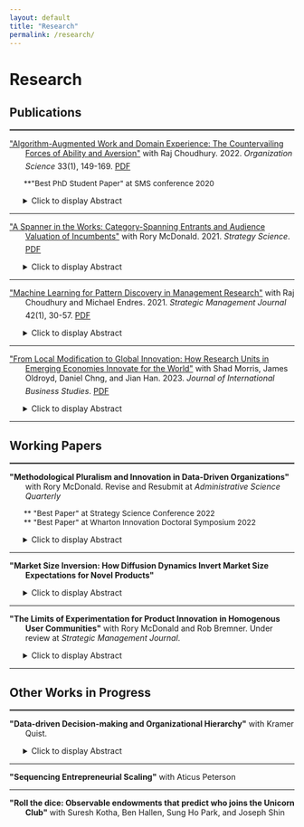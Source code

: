 ```yaml
---
layout: default
title: "Research"
permalink: /research/
---
```

# Research

## Publications
<hr style="border:1px solid gray">
<p style = "text-indent: -2em; padding-left: 2em;">
<a href="https://pubsonline.informs.org/doi/abs/10.1287/orsc.2021.1554" target="_blank">"Algorithm-Augmented Work and Domain Experience: The Countervailing Forces of Ability and Aversion"</a> with Raj Choudhury. 2022. <i>Organization Science</i> 33(1), 149-169.  <a href="https://ryanthomasallen.github.io/Allen_Choudhury_2022.pdf" title="Algorithm-Augmented Work and Domain Experience: The Countervailing Forces of Ability and Aversion" target="_blank">PDF<img src="https://user-images.githubusercontent.com/15790129/169068227-aa207b63-20db-4c76-8cc1-bdb0c5f4bc26.jpg" alt="Algorithm-Augmented Work and Domain Experience: The Countervailing Forces of Ability and Aversion PDF link" style="height: 20px; width: 20px"></a></p>  
<p style="margin-left:5%;font-size:95%;">**"Best PhD Student Paper" at SMS conference 2020</p>  
<ul>
<details><summary>Click to display Abstract</summary>Past research offers mixed perspectives on whether domain experience helps or hurts algorithm-augmented worker performance. Reconciling these perspectives, we theorize that intermediate levels of domain experience are optimal for algorithm-augmented performance, due to the interplay between two countervailing forces—ability and aversion. Although domain experience can increase performance via increased ability to complement algorithmic advice (e.g., identifying inaccurate predictions), it can also decrease performance via increased aversion to accurate algorithmic advice. Because ability developed through learning by doing increases at a decreasing rate, and algorithmic aversion is more prevalent among experts, we theorize that algorithm-augmented performance will first rise with increasing domain experience, then fall. We test this by exploiting a within-subjects experiment in which corporate information technology support workers were assigned to resolve problems both manually and using an algorithmic tool. We confirm that the difference between performance with the algorithmic tool versus without the tool was characterized by an inverted U-shape over the range of domain experience. Only workers with moderate domain experience did significantly better using the algorithm than resolving tickets manually. These findings highlight that, even if greater domain experience increases workers’ ability to complement algorithms, domain experience can also trigger other mechanisms that overcome the positive ability effect and inhibit performance. Additional analyses and participant interviews suggest that, even though the highest experience workers had the greatest ability to complement the algorithmic tool, they rejected its advice because they felt greater accountability for possible unintended consequences of accepting algorithmic advice.</details>
</ul>
<hr style="border:none;height:1px;"> 
<p style = "text-indent: -2em; padding-left: 2em;">
<a href="https://pubsonline.informs.org/doi/abs/10.1287/stsc.2021.0130" target="_blank">"A Spanner in the Works: Category-Spanning Entrants and Audience Valuation of Incumbents"</a> with Rory McDonald. 2021. <i>Strategy Science</i>. <a href="https://ryanthomasallen.github.io/McDonald_Allen_2021.pdf" title="A Spanner in the Works: Category-Spanning Entrants and Audience Valuation of Incumbents" target="_blank">PDF<img src="https://user-images.githubusercontent.com/15790129/169068227-aa207b63-20db-4c76-8cc1-bdb0c5f4bc26.jpg" alt="A Spanner in the Works: Category-Spanning Entrants and Audience Valuation of Incumbents PDF link" style="height: 20px; width: 20px"></a></p>
<ul>
<details><summary>Click to display Abstract</summary>Previous work has examined how audiences evaluate category-spanning organizations, but little is known about how their entrance affects evaluations of other, proximate organizations. We posit that the emergence of category-spanning entrants signals the advent of an altered future state—and seeds doubt about incumbents’ prospects in a reordered industry-categorization scheme. We test this hypothesis by treating announcements of funding for startups as an information shock to investors evaluating incumbent financial service providers between 2010 and 2017—a period marked by atypical category combinations at FinTech startups. We find that announcements by startups that embodied unusual combinations of categories resulted in lower cumulative average returns for incumbents, both in absolute terms and in comparison with typical startups. Our theory and results contribute to research on categorization in markets and to theories of disruptive innovation and industry evolution.</details>
</ul>
<hr style="border:none;height:1px;"> 
<p style = "text-indent: -2em; padding-left: 2em;">
<a href="https://onlinelibrary.wiley.com/doi/abs/10.1002/smj.3215" target="_blank">"Machine Learning for Pattern Discovery in Management Research"</a> with Raj Choudhury and Michael Endres. 2021. <i>Strategic Management Journal</i> 42(1), 30-57. <a href="https://ryanthomasallen.github.io/Choudhury_Allen_Endres_2021.pdf" title="Machine Learning for Pattern Discovery in Management Research" target="_blank">PDF<img src="https://user-images.githubusercontent.com/15790129/169068227-aa207b63-20db-4c76-8cc1-bdb0c5f4bc26.jpg" alt="Machine Learning for Pattern Discovery in Management Research PDF link" style="height: 20px; width: 20px"></a></p>
<ul>
<details><summary>Click to display Abstract</summary>Supervised machine learning (ML) methods are a powerful toolkit for discovering robust patterns in quantitative data. The patterns identified by ML could be used for exploratory inductive or abductive research, or for post hoc analysis of regression results to detect patterns that may have gone unnoticed. However, ML models should not be treated as the result of a deductive causal test. To demonstrate the application of ML for pattern discovery, we implement ML algorithms to study employee turnover at a large technology company. We interpret the relationships between variables using partial dependence plots, which uncover surprising nonlinear and interdependent patterns between variables that may have gone unnoticed using traditional methods. To guide readers evaluating ML for pattern discovery, we provide guidance for evaluating model performance, highlight human decisions in the process, and warn of common misinterpretation pitfalls. The Supporting Information section provides code and data to implement the algorithms demonstrated in this article</details>
</ul>
<hr style="border:none;height:1px;">
<p style = "text-indent: -2em; padding-left: 2em;">
<a href="https://link.springer.com/article/10.1057/s41267-022-00570-2" target="_blank">"From Local Modification to Global Innovation: How Research Units in Emerging Economies Innovate for the World"</a> with Shad Morris, James Oldroyd, Daniel Chng, and Jian Han. 2023. <i>Journal of International Business Studies</i>.  <a href="https://ryanthomasallen.github.io/Morris_Oldroyd_Allen_Chng_Han_2023.pdf" title="From Local Modification to Global Innovation: How Research Units in Emerging Economies Innovate for the World" target="_blank">PDF<img src="https://user-images.githubusercontent.com/15790129/169068227-aa207b63-20db-4c76-8cc1-bdb0c5f4bc26.jpg" alt="From Local Modification to Global Innovation: How Research Units in Emerging Economies Innovate for the World PDF link" style="height: 20px; width: 20px"></a></p>
<ul>
<details><summary>Click to display Abstract</summary>More and more companies are turning to emerging markets as sources of global innovation to help transform business and society. However, building innovation capabilities in emerging markets is still elusive for most companies. To understand how some companies are successfully building these capabilities, we examined workers within R&amp;D units in China across six foreign multinational corporations. In contrast with prior literature that emphasizes a structural view of who the workers interacted with to innovate, our inductive analysis highlights a behavioral view of how R&amp;D unit personnel interact during the problem and solution search process. We identified two key behaviors associated with the problem and solution search: (1) observing customers in their everyday context, and (2) uncovering general knowledge principles from internal experts. Respectively, these behaviors helped R&amp;D workers to question assumptions about existing products as they relate to customers and to apply useful principles from expert knowledge rather than copying solution templates. Our findings offer an alternative path to building global innovation capabilities in markets where structural constraints exist for the company.</details>
</ul>
<hr style="border:none;height:1px;">

## Working Papers
<hr style="border:1px solid gray">
<p style = "text-indent: -2em; padding-left: 2em;">
<strong>"Methodological Pluralism and Innovation in Data-Driven Organizations"</strong> with Rory McDonald. Revise and Resubmit at <i>Administrative Science Quarterly</i>
</p>
<p style="margin-left:5%;font-size:95%;">
  ** "Best Paper" at Strategy Science Conference 2022<br> 
  ** "Best Paper" at Wharton Innovation Doctoral Symposium 2022<br>
</p>
<ul>
<details><summary>Click to display Abstract</summary>Are data-driven organizations more likely to produce commercially successful new-product innovations? This question evokes polarized viewpoints: some argue that reliance on data helps innovation performance because it aligns new products with observable customer demand; others argue that such reliance harms innovation by allocating resources toward merely incremental innovations, thereby missing the big hits that drive commercial success. We argue that the impact of data on innovation depends on the methodological pluralism of the organization—the extent to which different types of analyses are used. Specifically, we hypothesize that qualitative analysis positively moderates the effect of quantitative analysis on innovation performance. Using data on 3,500 product launches and text from employee résumés at 61 large consumer product firms, we provide evidence that increased quantitative analysis negatively impacts innovation performance when qualitative analysis is low, but positively impacts innovation performance when qualitative analysis is high. Interestingly, the organizations that produced the greatest number of big hits (top 5%) used the most quantitative analysis—but they were pluralistic enough to use qualitative analysis liberally as well. Additional analyses establish how methodological pluralism impacts product novelty, explore the effect of methodological pluralism within (rather than between) organizational members, establish market uncertainty as a boundary condition, and investigate the antecedents of data-driven decision-making in organizations. </details>
</ul>
<hr style="border:none;height:1px;">  
<p style = "text-indent: -2em; padding-left: 2em;">
<strong>"Market Size Inversion: How Diffusion Dynamics Invert Market Size Expectations for Novel Products"</strong>
 </p>
<ul>
<details><summary>Click to display Abstract</summary>This paper seeks to explain the “market size inversion” puzzle: the observation that many breakthrough products achieve success despite low initial expectations, while other products commonly fail despite high projected demand. I explain the puzzle as a function of social diffusion processes. It presents model in which relatively novel products are more ambiguous to evaluate, so potential adopters rely more on neighbors' endorsements in their adoption decision. Therefore, a larger portion of demand does not exist until after the product diffuses, so initial market size estimates for relatively novel products will be downward biased. The model also implies what I call a “market size trap”: because novel products appear to have lower market demand than non-novel products with larger anticipated market sizes, firms that rely too much on quantitative estimates of market size will launch fewer highly novel or breakthrough products. I empirically validate the model using sales and attribute data from 1,600 consumer product launches, combined with measures of firms' use of quantitative market sizing analysis. The paper provides a demand-side framework to complement the existing competition-based strategy explanation for the same puzzle—that breakthroughs are often surprising because if they were not, the opportunity would have been competed away.</details>
</ul>
<hr style="border:none;height:1px;">  
<p style = "text-indent: -2em; padding-left: 2em;">
<strong>"The Limits of Experimentation for Product Innovation in Homogenous User Communities"</strong> with Rory McDonald and Rob Bremner. Under review at <i>Strategic Management Journal</i>. 
 </p>
<ul>
<details><summary>Click to display Abstract</summary>This study investigates how firms experiment with user communities to drive market growth for new products. Prior research has largely focused on the benefits of leveraging user communities as a resource for experimentation and feedback in product development. This paper posits a boundary condition: reaping these benefits is contingent on the degree to which the user community accurately represents demand in the broader market. Using longitudinal and interview data on experimental PC game development, we find that adapting games in response to early user-community feedback increases games’ growth in the market, on average. But this effect is reversed when the feedback comes from a homogenous user community that is concentrated in a narrow market segment. Such homogenous communities can produce signals of market demand that, when incorporated into the game, diminish its appeal to potential customers outside the community. </details>
</ul>
<hr style="border:none;height:1px;">  
  
## Other Works in Progress
<hr style="border:1px solid gray"> 
<p style = "text-indent: -2em; padding-left: 2em;">
 <strong>"Data-driven Decision-making and Organizational Hierarchy"</strong> with Kramer Quist.
</p>
<ul>
<details><summary>Click to display Abstract</summary>This study develops and empirically tests a formal model for how organizational hierarchy affects demand for data-driven decision-making. The model shows that although data can substitute for hierarchy by establishing a framework for consensus, hierarchy also increases demand for data because hierarchies require legible and commensurable results. We empirically validate the model using data from employee profiles on a career networking website. We use job titles to measure the span of control across levels of hierarchy in 61 consumer product organizations, and job descriptions to measure the prevalence of data-driven decision-making. </details>
</ul>

<hr style="border:none;height:1px;">  
<p style = "text-indent: -2em; padding-left: 2em;">
<strong>"Sequencing Entrepreneurial Scaling"</strong> with Aticus Peterson
</p>

<hr style="border:none;height:1px;">  
<p style = "text-indent: -2em; padding-left: 2em;">
<strong>"Roll the dice: Observable endowments that predict who joins the Unicorn Club"</strong> with Suresh Kotha, Ben Hallen, Sung Ho Park, and Joseph Shin
</p>

